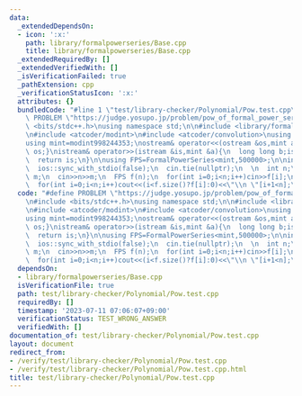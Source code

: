 ```yaml
---
data:
  _extendedDependsOn:
  - icon: ':x:'
    path: library/formalpowerseries/Base.cpp
    title: library/formalpowerseries/Base.cpp
  _extendedRequiredBy: []
  _extendedVerifiedWith: []
  _isVerificationFailed: true
  _pathExtension: cpp
  _verificationStatusIcon: ':x:'
  attributes: {}
  bundledCode: "#line 1 \"test/library-checker/Polynomial/Pow.test.cpp\"\n#define\
    \ PROBLEM \"https://judge.yosupo.jp/problem/pow_of_formal_power_series\"\n#include\
    \ <bits/stdc++.h>\nusing namespace std;\n\n#include <library/formalpowerseries/Base.cpp>\n\
    \n#include <atcoder/modint>\n#include <atcoder/convolution>\nusing namespace atcoder;\n\
    using mint=modint998244353;\nostream& operator<<(ostream &os,mint a){os<<a.val();return\
    \ os;}\nistream& operator>>(istream &is,mint &a){\n  long long b;is>>b;a=b;\n\
    \  return is;\n}\n\nusing FPS=FormalPowerSeries<mint,500000>;\n\nint main(){\n\
    \  ios::sync_with_stdio(false);\n  cin.tie(nullptr);\n  \n  int n;\n  long long\
    \ m;\n  cin>>n>>m;\n  FPS f(n);\n  for(int i=0;i<n;i++)cin>>f[i];\n  f=f.pow(m);\n\
    \  for(int i=0;i<n;i++)cout<<(i<f.size()?f[i]:0)<<\"\\n \"[i+1<n];\n}\n"
  code: "#define PROBLEM \"https://judge.yosupo.jp/problem/pow_of_formal_power_series\"\
    \n#include <bits/stdc++.h>\nusing namespace std;\n\n#include <library/formalpowerseries/Base.cpp>\n\
    \n#include <atcoder/modint>\n#include <atcoder/convolution>\nusing namespace atcoder;\n\
    using mint=modint998244353;\nostream& operator<<(ostream &os,mint a){os<<a.val();return\
    \ os;}\nistream& operator>>(istream &is,mint &a){\n  long long b;is>>b;a=b;\n\
    \  return is;\n}\n\nusing FPS=FormalPowerSeries<mint,500000>;\n\nint main(){\n\
    \  ios::sync_with_stdio(false);\n  cin.tie(nullptr);\n  \n  int n;\n  long long\
    \ m;\n  cin>>n>>m;\n  FPS f(n);\n  for(int i=0;i<n;i++)cin>>f[i];\n  f=f.pow(m);\n\
    \  for(int i=0;i<n;i++)cout<<(i<f.size()?f[i]:0)<<\"\\n \"[i+1<n];\n}"
  dependsOn:
  - library/formalpowerseries/Base.cpp
  isVerificationFile: true
  path: test/library-checker/Polynomial/Pow.test.cpp
  requiredBy: []
  timestamp: '2023-07-11 07:06:07+09:00'
  verificationStatus: TEST_WRONG_ANSWER
  verifiedWith: []
documentation_of: test/library-checker/Polynomial/Pow.test.cpp
layout: document
redirect_from:
- /verify/test/library-checker/Polynomial/Pow.test.cpp
- /verify/test/library-checker/Polynomial/Pow.test.cpp.html
title: test/library-checker/Polynomial/Pow.test.cpp
---
```


